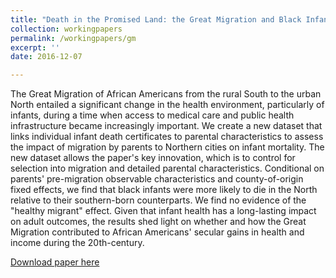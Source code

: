 ```yaml
---
title: "Death in the Promised Land: the Great Migration and Black Infant Mortality, with Katherine Eriksson (UC-Davis)"
collection: workingpapers
permalink: /workingpapers/gm
excerpt: ''
date: 2016-12-07

---
```

The Great Migration of African Americans from the rural South to the urban North entailed a significant change in the health environment, particularly of infants, during a time when access to medical care and public health infrastructure became increasingly important. We create a new dataset that links individual infant death certificates to parental characteristics to assess the impact of migration by parents to Northern cities on infant mortality. The new dataset allows the paper's key innovation, which is to control for selection into migration and detailed parental characteristics. Conditional on parents' pre-migration observable characteristics and county-of-origin fixed effects, we find that black infants were more likely to die in the North relative to their southern-born counterparts. We find no evidence of the "healthy migrant" effect. Given that infant health has a long-lasting impact on adult outcomes, the results shed light on whether and how the Great Migration contributed to African Americans' secular gains in health and income during the 20th-century. 

[Download paper here](http://niemesgt.github.io/files/SSRNid3071053.pdf)
